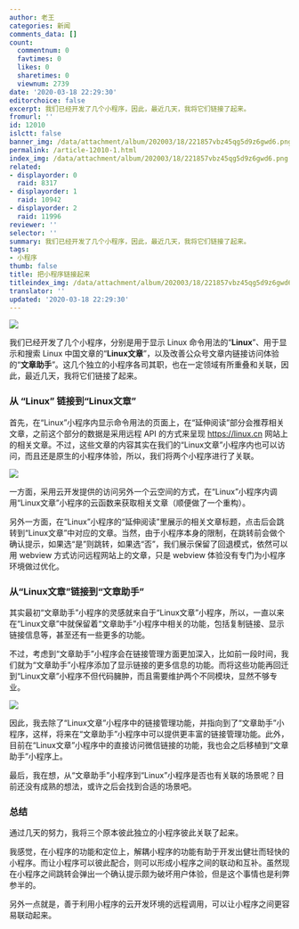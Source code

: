 ```yaml
---
author: 老王
categories: 新闻
comments_data: []
count:
  commentnum: 0
  favtimes: 0
  likes: 0
  sharetimes: 0
  viewnum: 2739
date: '2020-03-18 22:29:30'
editorchoice: false
excerpt: 我们已经开发了几个小程序，因此，最近几天，我将它们链接了起来。
fromurl: ''
id: 12010
islctt: false
banner_img: /data/attachment/album/202003/18/221857vbz45qg5d9z6gwd6.png
permalink: /article-12010-1.html
index_img: /data/attachment/album/202003/18/221857vbz45qg5d9z6gwd6.png
related:
- displayorder: 0
  raid: 8317
- displayorder: 1
  raid: 10942
- displayorder: 2
  raid: 11996
reviewer: ''
selector: ''
summary: 我们已经开发了几个小程序，因此，最近几天，我将它们链接了起来。
tags:
- 小程序
thumb: false
title: 把小程序链接起来
titleindex_img: /data/attachment/album/202003/18/221857vbz45qg5d9z6gwd6.png
translator: ''
updated: '2020-03-18 22:29:30'
---
```


![](/data/attachment/album/202003/18/221857vbz45qg5d9z6gwd6.png)


我们已经开发了几个小程序，分别是用于显示 Linux 命令用法的“**Linux**”、用于显示和搜索 Linux 中国文章的“**Linux文章**”，以及改善公众号文章内链接访问体验的“**文章助手**”。这几个独立的小程序各司其职，也在一定领域有所重叠和关联，因此，最近几天，我将它们链接了起来。


### 从 “Linux” 链接到“Linux文章”


首先，在“Linux”小程序内显示命令用法的页面上，在“延伸阅读”部分会推荐相关文章，之前这个部分的数据是采用远程 API 的方式来呈现 <https://linux.cn> 网站上的相关文章。不过，这些文章的内容其实在我们的“Linux文章”小程序内也可以访问，而且还是原生的小程序体验，所以，我们将两个小程序进行了关联。


![](/data/attachment/album/202003/18/221934y0h7ojggfygl9gpx.png)


一方面，采用云开发提供的访问另外一个云空间的方式，在“Linux”小程序内调用“Linux文章”小程序的云函数来获取相关文章（顺便做了一个重构）。


另外一方面，在“Linux”小程序的“延伸阅读”里展示的相关文章标题，点击后会跳转到“Linux文章”中对应的文章。当然，由于小程序本身的限制，在跳转前会做个确认提示，如果选“是”则跳转，如果选“否”，我们展示保留了回退模式，依然可以用 webview 方式访问远程网站上的文章，只是 webview 体验没有专门为小程序环境做过优化。


### 从“Linux文章”链接到“文章助手”


其实最初“文章助手”小程序的灵感就来自于“Linux文章”小程序，所以，一直以来在“Linux文章”中就保留着“文章助手”小程序中相关的功能，包括复制链接、显示链接信息等，甚至还有一些更多的功能。


不过，考虑到“文章助手”小程序会在链接管理方面更加深入，比如前一段时间，我们就为“文章助手”小程序添加了显示链接的更多信息的功能。而将这些功能再回迁到“Linux文章”小程序不但代码臃肿，而且需要维护两个不同模块，显然不够专业。


![](/data/attachment/album/202003/18/221952tngpe7xppnvx71zc.png)


因此，我去除了“Linux文章”小程序中的链接管理功能，并指向到了“文章助手”小程序，这样，将来在“文章助手”小程序中可以提供更丰富的链接管理功能。此外，目前在“Linux文章”小程序中的直接访问微信链接的功能，我也会之后移植到“文章助手”小程序上。


最后，我在想，从“文章助手”小程序到“Linux”小程序是否也有关联的场景呢？目前还没有成熟的想法，或许之后会找到合适的场景吧。


### 总结


通过几天的努力，我将三个原本彼此独立的小程序彼此关联了起来。


我感觉，在小程序的功能和定位上，解耦小程序的功能有助于开发出健壮而轻快的小程序。而让小程序可以彼此配合，则可以形成小程序之间的联动和互补。虽然现在小程序之间跳转会弹出一个确认提示颇为破坏用户体验，但是这个事情也是利弊参半的。


另外一点就是，善于利用小程序的云开发环境的远程调用，可以让小程序之间更容易联动起来。